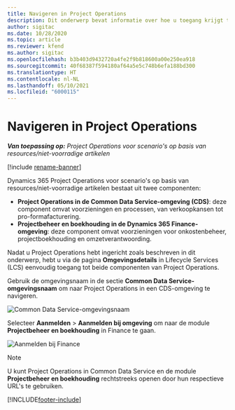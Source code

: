 ```yaml
---
title: Navigeren in Project Operations
description: Dit onderwerp bevat informatie over hoe u toegang krijgt tot Project Operations vanuit Lifecycle Services.
author: sigitac
ms.date: 10/28/2020
ms.topic: article
ms.reviewer: kfend
ms.author: sigitac
ms.openlocfilehash: b3b403d9432720a4fe2f9b818600a00e250ea918
ms.sourcegitcommit: 40f68387f594180af64a5e5c748b6efa188bd300
ms.translationtype: HT
ms.contentlocale: nl-NL
ms.lasthandoff: 05/10/2021
ms.locfileid: "6000115"
---
```

# <a name="navigate-project-operations"></a>Navigeren in Project Operations

_**Van toepassing op:** Project Operations voor scenario's op basis van resources/niet-voorradige artikelen_

[!include [rename-banner](~/includes/cc-data-platform-banner.md)]

Dynamics 365 Project Operations voor scenario's op basis van resources/niet-voorradige artikelen bestaat uit twee componenten: 

 - **Project Operations in de Common Data Service-omgeving (CDS)**: deze component omvat voorzieningen en processen, van verkoopkansen tot pro-formafacturering. 
 - **Projectbeheer en boekhouding in de Dynamics 365 Finance-omgeving**: deze component omvat voorzieningen voor onkostenbeheer, projectboekhouding en omzetverantwoording. 

Nadat u Project Operations hebt ingericht zoals beschreven in dit onderwerp, hebt u via de pagina **Omgevingsdetails** in Lifecycle Services (LCS) eenvoudig toegang tot beide componenten van Project Operations.  

Gebruik de omgevingsnaam in de sectie **Common Data Service-omgevingsnaam** om naar Project Operations in een CDS-omgeving te navigeren. 

  ![Common Data Service-omgevingsnaam](./media/environment-name.PNG)

Selecteer **Aanmelden** > **Aanmelden bij omgeving** om naar de module **Projectbeheer en boekhouding** in Finance te gaan.  

   ![Aanmelden bij Finance](./media/environment-login.PNG)

> [!NOTE]
> U kunt Project Operations in Common Data Service en de module **Projectbeheer en boekhouding** rechtstreeks openen door hun respectieve URL's te gebruiken. 


[!INCLUDE[footer-include](../includes/footer-banner.md)]